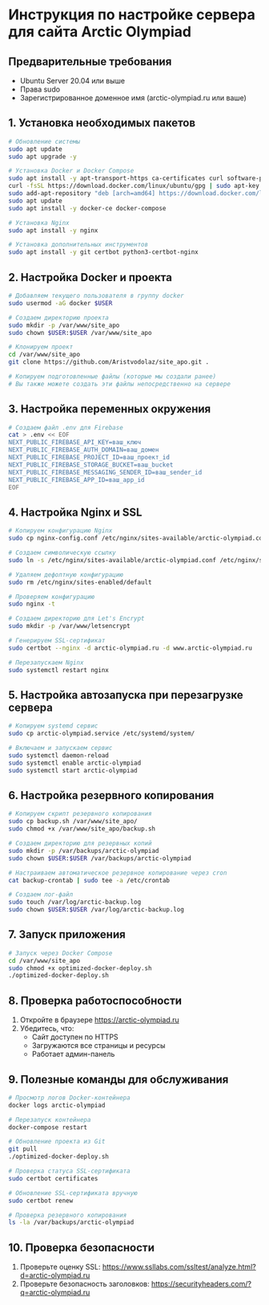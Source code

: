 # Инструкция по настройке сервера для сайта Arctic Olympiad

## Предварительные требования

- Ubuntu Server 20.04 или выше
- Права sudo
- Зарегистрированное доменное имя (arctic-olympiad.ru или ваше)

## 1. Установка необходимых пакетов

```bash
# Обновление системы
sudo apt update
sudo apt upgrade -y

# Установка Docker и Docker Compose
sudo apt install -y apt-transport-https ca-certificates curl software-properties-common
curl -fsSL https://download.docker.com/linux/ubuntu/gpg | sudo apt-key add -
sudo add-apt-repository "deb [arch=amd64] https://download.docker.com/linux/ubuntu $(lsb_release -cs) stable"
sudo apt update
sudo apt install -y docker-ce docker-compose

# Установка Nginx
sudo apt install -y nginx

# Установка дополнительных инструментов
sudo apt install -y git certbot python3-certbot-nginx
```

## 2. Настройка Docker и проекта

```bash
# Добавляем текущего пользователя в группу docker
sudo usermod -aG docker $USER

# Создаем директорию проекта
sudo mkdir -p /var/www/site_apo
sudo chown $USER:$USER /var/www/site_apo

# Клонируем проект
cd /var/www/site_apo
git clone https://github.com/Aristvodolaz/site_apo.git .

# Копируем подготовленные файлы (которые мы создали ранее)
# Вы также можете создать эти файлы непосредственно на сервере
```

## 3. Настройка переменных окружения

```bash
# Создаем файл .env для Firebase
cat > .env << EOF
NEXT_PUBLIC_FIREBASE_API_KEY=ваш_ключ
NEXT_PUBLIC_FIREBASE_AUTH_DOMAIN=ваш_домен
NEXT_PUBLIC_FIREBASE_PROJECT_ID=ваш_проект_id
NEXT_PUBLIC_FIREBASE_STORAGE_BUCKET=ваш_bucket
NEXT_PUBLIC_FIREBASE_MESSAGING_SENDER_ID=ваш_sender_id
NEXT_PUBLIC_FIREBASE_APP_ID=ваш_app_id
EOF
```

## 4. Настройка Nginx и SSL

```bash
# Копируем конфигурацию Nginx
sudo cp nginx-config.conf /etc/nginx/sites-available/arctic-olympiad.conf

# Создаем символическую ссылку
sudo ln -s /etc/nginx/sites-available/arctic-olympiad.conf /etc/nginx/sites-enabled/

# Удаляем дефолтную конфигурацию
sudo rm /etc/nginx/sites-enabled/default

# Проверяем конфигурацию
sudo nginx -t

# Создаем директорию для Let's Encrypt
sudo mkdir -p /var/www/letsencrypt

# Генерируем SSL-сертификат
sudo certbot --nginx -d arctic-olympiad.ru -d www.arctic-olympiad.ru

# Перезапускаем Nginx
sudo systemctl restart nginx
```

## 5. Настройка автозапуска при перезагрузке сервера

```bash
# Копируем systemd сервис
sudo cp arctic-olympiad.service /etc/systemd/system/

# Включаем и запускаем сервис
sudo systemctl daemon-reload
sudo systemctl enable arctic-olympiad
sudo systemctl start arctic-olympiad
```

## 6. Настройка резервного копирования

```bash
# Копируем скрипт резервного копирования
sudo cp backup.sh /var/www/site_apo/
sudo chmod +x /var/www/site_apo/backup.sh

# Создаем директорию для резервных копий
sudo mkdir -p /var/backups/arctic-olympiad
sudo chown $USER:$USER /var/backups/arctic-olympiad

# Настраиваем автоматическое резервное копирование через cron
cat backup-crontab | sudo tee -a /etc/crontab

# Создаем лог-файл
sudo touch /var/log/arctic-backup.log
sudo chown $USER:$USER /var/log/arctic-backup.log
```

## 7. Запуск приложения

```bash
# Запуск через Docker Compose
cd /var/www/site_apo
sudo chmod +x optimized-docker-deploy.sh
./optimized-docker-deploy.sh
```

## 8. Проверка работоспособности

1. Откройте в браузере https://arctic-olympiad.ru
2. Убедитесь, что:
   - Сайт доступен по HTTPS
   - Загружаются все страницы и ресурсы
   - Работает админ-панель

## 9. Полезные команды для обслуживания

```bash
# Просмотр логов Docker-контейнера
docker logs arctic-olympiad

# Перезапуск контейнера
docker-compose restart

# Обновление проекта из Git
git pull
./optimized-docker-deploy.sh

# Проверка статуса SSL-сертификата
sudo certbot certificates

# Обновление SSL-сертификата вручную
sudo certbot renew

# Проверка резервного копирования
ls -la /var/backups/arctic-olympiad
```

## 10. Проверка безопасности

1. Проверьте оценку SSL: https://www.ssllabs.com/ssltest/analyze.html?d=arctic-olympiad.ru
2. Проверьте безопасность заголовков: https://securityheaders.com/?q=arctic-olympiad.ru 